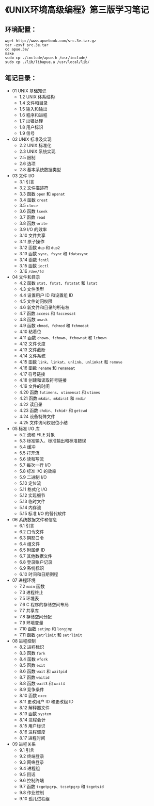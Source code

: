 # 《UNIX环境高级编程》第三版学习笔记

## 环境配置：

```shell
wget http://www.apuebook.com/src.3e.tar.gz
tar -zxvf src.3e.tar
cd apue.3e/
make
sudo cp ./include/apue.h /usr/include/
sudo cp ./lib/libapue.a /usr/local/lib/
```


## 笔记目录：
- 01 UNIX 基础知识
	- 1.2 UNIX 体系结构
	- 1.4 文件和目录
	- 1.5 输入和输出
	- 1.6 程序和进程
	- 1.7 出错处理
	- 1.8 用户标识
	- 1.9 信号
- 02 UNIX 标准及实现
	- 2.2 UNIX 标准化
	- 2.3 UNIX 系统实现
	- 2.5 限制
	- 2.6 选项
	- 2.8 基本系统数据类型
- 03 文件 I/O
	- 3.1 引言
	- 3.2 文件描述符
	- 3.3 函数 `open` 和 `openat`
	- 3.4 函数 `creat`
	- 3.5 `close`
	- 3.6 函数 `lseek`
	- 3.7 函数 `read`
	- 3.8 函数 `write`
	- 3.9 I/O 的效率
	- 3.10 文件共享
	- 3.11 原子操作
	- 3.12 函数 `dup` 和 `dup2`
	- 3.13 函数 `sync`、`fsync` 和 `fdatasync`
	- 3.14 函数 `fcntl`
	- 3.15 函数 `ioctl`
	- 3.16 `/dev/fd`
- 04 文件和目录
	- 4.2 函数 `stat`、`fstat`、`fstatat` 和 `lstat`
	- 4.3 文件类型
	- 4.4 设置用户 ID 和设置组 ID
	- 4.5 文件访问权限
	- 4.6 新文件和目录的所有权
	- 4.7 函数 `access` 和 `faccessat`
	- 4.8 函数 `umask`
	- 4.9 函数 `chmod`、`fchmod` 和 `fchmodat`
	- 4.10 粘着位
	- 4.11 函数 `chown`、`fchown`、`fchownat` 和 `lchown`
	- 4.12 文件长度
	- 4.13 文件截断
	- 4.14 文件系统
	- 4.15 函数 `link`、`linkat`、`unlink`、`unlinkat` 和 `remove`
	- 4.16 函数 `rename` 和 `renameat`
	- 4.17 符号链接
	- 4.18 创建和读取符号链接
	- 4.19 文件的时间
	- 4.20 函数 `futimens`、`utimensat` 和 `utimes`
	- 4.21 函数 `mkdir`、`mkdirat` 和 `rmdir`
	- 4.22 读目录
	- 4.23 函数 `chdir`、`fchidr` 和 `getcwd`
	- 4.24 设备特殊文件
	- 4.25 文件访问权限位小结
- 05 标准 I/O 库
	- 5.2 流和 FILE 对象
	- 5.3 标准输入、标准输出和标准错误
	- 5.4 缓冲
	- 5.5 打开流
	- 5.6 读和写流
	- 5.7 每次一行 I/O
	- 5.8 标准 I/O 的效率
	- 5.9 二进制 I/O
	- 5.10 定位流
	- 5.11 格式化 I/O
	- 5.12 实现细节
	- 5.13 临时文件
	- 5.14 内存流
	- 5.15 标准 I/O 的替代软件
- 06 系统数据文件和信息
	- 6.1 引言
	- 6.2 口令文件
	- 6.3 阴影口令
	- 6.4 组文件
	- 6.5 附属组 ID
	- 6.7 其他数据文件
	- 6.8 登录账户记录
	- 6.9 系统标识
	- 6.10 时间和日期例程
- 07 进程环境
	- 7.2 `main` 函数
	- 7.3 进程终止
	- 7.5 环境表
	- 7.6 C 程序的存储空间布局
	- 7.7 共享库
	- 7.8 存储空间分配
	- 7.9 环境变量
	- 7.10 函数 `setjmp` 和 `longjmp`
	- 7.11 函数 `getrlimit` 和 `setrlimit`
- 08 进程控制
	- 8.2 进程标识
	- 8.3 函数 `fork`
	- 8.4 函数 `vfork`
	- 8.5 函数 `exit`
	- 8.6 函数 `wait` 和 `waitpid`
	- 8.7 函数 `waitid`
	- 8.8 函数 `wait3` 和 `wait4`
	- 8.9 竞争条件
	- 8.10 函数 `exec`
	- 8.11 更改用户 ID 和更改组 ID
	- 8.12 解释器文件
	- 8.13 函数 `system`
	- 8.14 进程会计
	- 8.15 用户标识
	- 8.16 进程调度
	- 8.17 进程时间
- 09 进程关系
	- 9.1 引言
	- 9.2 终端登录
	- 9.3 网络登录
	- 9.4 进程组
	- 9.5 回话
	- 9.6 控制终端
	- 9.7 函数 `tcgetpgrp`、`tcsetpgrp` 和 `tcgetsid`
	- 9.8 作业控制
	- 9.10 孤儿进程组













































































